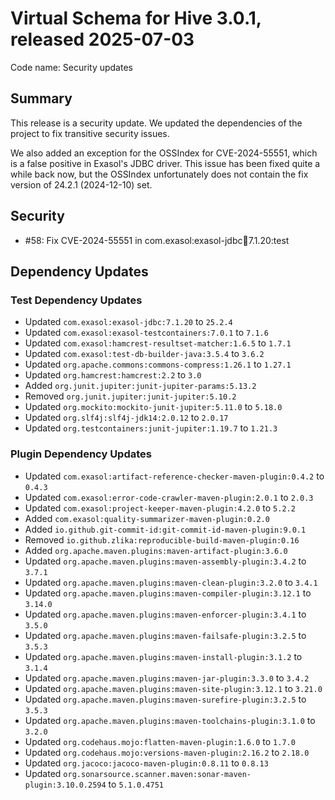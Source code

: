 # Virtual Schema for Hive 3.0.1, released 2025-07-03

Code name: Security updates

## Summary

This release is a security update. We updated the dependencies of the project to fix transitive security issues.

We also added an exception for the OSSIndex for CVE-2024-55551, which is a false positive in Exasol's JDBC driver.
This issue has been fixed quite a while back now, but the OSSIndex unfortunately does not contain the fix version of 24.2.1 (2024-12-10) set.

## Security

* #58: Fix CVE-2024-55551 in com.exasol:exasol-jdbc:jar:7.1.20:test

## Dependency Updates

### Test Dependency Updates

* Updated `com.exasol:exasol-jdbc:7.1.20` to `25.2.4`
* Updated `com.exasol:exasol-testcontainers:7.0.1` to `7.1.6`
* Updated `com.exasol:hamcrest-resultset-matcher:1.6.5` to `1.7.1`
* Updated `com.exasol:test-db-builder-java:3.5.4` to `3.6.2`
* Updated `org.apache.commons:commons-compress:1.26.1` to `1.27.1`
* Updated `org.hamcrest:hamcrest:2.2` to `3.0`
* Added `org.junit.jupiter:junit-jupiter-params:5.13.2`
* Removed `org.junit.jupiter:junit-jupiter:5.10.2`
* Updated `org.mockito:mockito-junit-jupiter:5.11.0` to `5.18.0`
* Updated `org.slf4j:slf4j-jdk14:2.0.12` to `2.0.17`
* Updated `org.testcontainers:junit-jupiter:1.19.7` to `1.21.3`

### Plugin Dependency Updates

* Updated `com.exasol:artifact-reference-checker-maven-plugin:0.4.2` to `0.4.3`
* Updated `com.exasol:error-code-crawler-maven-plugin:2.0.1` to `2.0.3`
* Updated `com.exasol:project-keeper-maven-plugin:4.2.0` to `5.2.2`
* Added `com.exasol:quality-summarizer-maven-plugin:0.2.0`
* Added `io.github.git-commit-id:git-commit-id-maven-plugin:9.0.1`
* Removed `io.github.zlika:reproducible-build-maven-plugin:0.16`
* Added `org.apache.maven.plugins:maven-artifact-plugin:3.6.0`
* Updated `org.apache.maven.plugins:maven-assembly-plugin:3.4.2` to `3.7.1`
* Updated `org.apache.maven.plugins:maven-clean-plugin:3.2.0` to `3.4.1`
* Updated `org.apache.maven.plugins:maven-compiler-plugin:3.12.1` to `3.14.0`
* Updated `org.apache.maven.plugins:maven-enforcer-plugin:3.4.1` to `3.5.0`
* Updated `org.apache.maven.plugins:maven-failsafe-plugin:3.2.5` to `3.5.3`
* Updated `org.apache.maven.plugins:maven-install-plugin:3.1.2` to `3.1.4`
* Updated `org.apache.maven.plugins:maven-jar-plugin:3.3.0` to `3.4.2`
* Updated `org.apache.maven.plugins:maven-site-plugin:3.12.1` to `3.21.0`
* Updated `org.apache.maven.plugins:maven-surefire-plugin:3.2.5` to `3.5.3`
* Updated `org.apache.maven.plugins:maven-toolchains-plugin:3.1.0` to `3.2.0`
* Updated `org.codehaus.mojo:flatten-maven-plugin:1.6.0` to `1.7.0`
* Updated `org.codehaus.mojo:versions-maven-plugin:2.16.2` to `2.18.0`
* Updated `org.jacoco:jacoco-maven-plugin:0.8.11` to `0.8.13`
* Updated `org.sonarsource.scanner.maven:sonar-maven-plugin:3.10.0.2594` to `5.1.0.4751`
